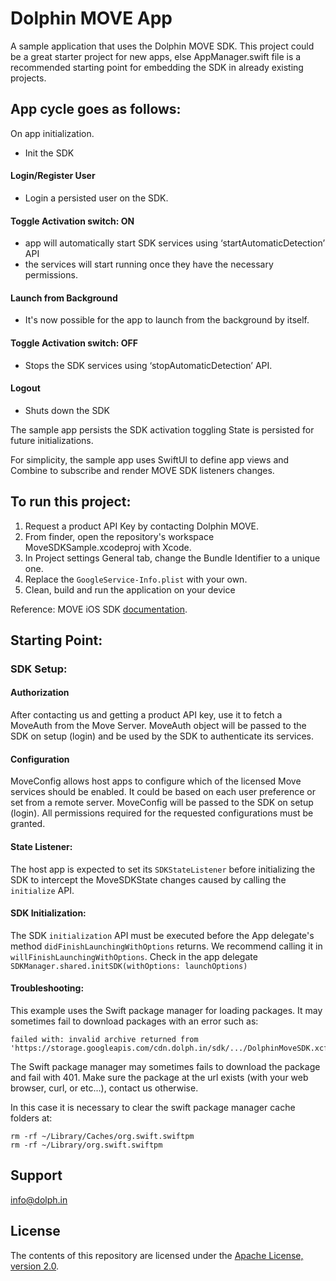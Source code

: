 # Dolphin MOVE App

A sample application that uses the Dolphin MOVE SDK. 
This project could be a great starter project for new apps, else AppManager.swift file is a recommended starting point for embedding the SDK in already existing projects.

## App cycle goes as follows:

On app initialization.
- Init the SDK

#### Login/Register User
- Login a persisted user on the SDK.

#### Toggle Activation switch: ON
- app will automatically start SDK services using ‘startAutomaticDetection’ API
- the services will start running once they have the necessary permissions.

#### Launch from Background
- It's now possible for the app to launch from the background by itself.

#### Toggle Activation switch: OFF
- Stops the SDK services using ‘stopAutomaticDetection’ API.

#### Logout
- Shuts down the SDK

The sample app persists the SDK activation toggling State is persisted for future initializations.

For simplicity, the sample app uses SwiftUI to define app views and Combine to subscribe and render MOVE SDK listeners changes. 

## To run this project:

1. Request a product API Key by contacting Dolphin MOVE.
2. From finder, open the repository's workspace MoveSDKSample.xcodeproj with Xcode.
3. In Project settings General tab, change the Bundle Identifier to a unique one.
4. Replace the `GoogleService-Info.plist` with your own.
5. Clean, build and run the application on your device

Reference: MOVE iOS SDK [documentation](https://docs.movesdk.com/).

## Starting Point:

### SDK Setup:

#### Authorization

After contacting us and getting a product API key, use it to fetch a MoveAuth from the Move Server. MoveAuth object will be passed to the SDK on setup (login) and be used by the SDK to authenticate its services.


#### Configuration

MoveConfig allows host apps to configure which of the licensed Move services should be enabled. It could be based on each user preference or set from a remote server. MoveConfig will be passed to the SDK on setup (login). All permissions required for the requested configurations must be granted.

#### State Listener:

The host app is expected to set its `SDKStateListener` before initializing the SDK to intercept the MoveSDKState changes caused by calling the `initialize` API.

#### SDK Initialization:

The SDK `initialization` API must be executed before the App delegate's method  `didFinishLaunchingWithOptions` returns. We recommend calling it in `willFinishLaunchingWithOptions`. Check in the app delegate  `SDKManager.shared.initSDK(withOptions: launchOptions)` 

#### Troubleshooting:

This example uses the Swift package manager for loading packages. It may sometimes fail to download packages with an error such as:

    failed with: invalid archive returned from 'https://storage.googleapis.com/cdn.dolph.in/sdk/.../DolphinMoveSDK.xcframework.zip'

The Swift package manager may sometimes fails to download the package and fail with 401.
Make sure the package at the url exists (with your web browser, curl, or etc...), contact us otherwise.

In this case it is necessary to clear the swift package manager cache folders at:
	
	rm -rf ~/Library/Caches/org.swift.swiftpm
	rm -rf ~/Library/org.swift.swiftpm

## Support
[info@dolph.in](mailto://info@dolph.in)
 
## License

The contents of this repository are licensed under the
[Apache License, version 2.0](http://www.apache.org/licenses/LICENSE-2.0).
